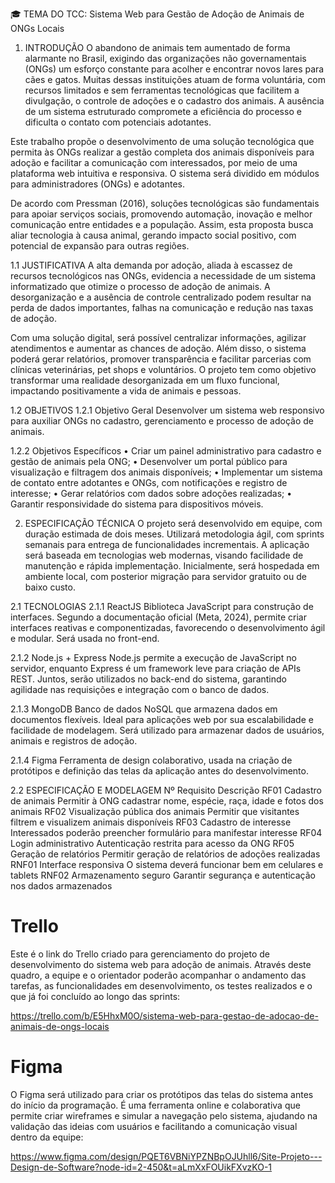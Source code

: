 🎓 TEMA DO TCC:
Sistema Web para Gestão de Adoção de Animais de ONGs Locais

1. INTRODUÇÃO
O abandono de animais tem aumentado de forma alarmante no Brasil, exigindo das organizações não governamentais (ONGs) um esforço constante para acolher e encontrar novos lares para cães e gatos. Muitas dessas instituições atuam de forma voluntária, com recursos limitados e sem ferramentas tecnológicas que facilitem a divulgação, o controle de adoções e o cadastro dos animais. A ausência de um sistema estruturado compromete a eficiência do processo e dificulta o contato com potenciais adotantes.

Este trabalho propõe o desenvolvimento de uma solução tecnológica que permita às ONGs realizar a gestão completa dos animais disponíveis para adoção e facilitar a comunicação com interessados, por meio de uma plataforma web intuitiva e responsiva. O sistema será dividido em módulos para administradores (ONGs) e adotantes.

De acordo com Pressman (2016), soluções tecnológicas são fundamentais para apoiar serviços sociais, promovendo automação, inovação e melhor comunicação entre entidades e a população. Assim, esta proposta busca aliar tecnologia à causa animal, gerando impacto social positivo, com potencial de expansão para outras regiões.

1.1 JUSTIFICATIVA
A alta demanda por adoção, aliada à escassez de recursos tecnológicos nas ONGs, evidencia a necessidade de um sistema informatizado que otimize o processo de adoção de animais. A desorganização e a ausência de controle centralizado podem resultar na perda de dados importantes, falhas na comunicação e redução nas taxas de adoção.

Com uma solução digital, será possível centralizar informações, agilizar atendimentos e aumentar as chances de adoção. Além disso, o sistema poderá gerar relatórios, promover transparência e facilitar parcerias com clínicas veterinárias, pet shops e voluntários. O projeto tem como objetivo transformar uma realidade desorganizada em um fluxo funcional, impactando positivamente a vida de animais e pessoas.

1.2 OBJETIVOS
1.2.1 Objetivo Geral
Desenvolver um sistema web responsivo para auxiliar ONGs no cadastro, gerenciamento e processo de adoção de animais.

1.2.2 Objetivos Específicos
• Criar um painel administrativo para cadastro e gestão de animais pela ONG;
• Desenvolver um portal público para visualização e filtragem dos animais disponíveis;
• Implementar um sistema de contato entre adotantes e ONGs, com notificações e registro de interesse;
• Gerar relatórios com dados sobre adoções realizadas;
• Garantir responsividade do sistema para dispositivos móveis.

2. ESPECIFICAÇÃO TÉCNICA
O projeto será desenvolvido em equipe, com duração estimada de dois meses. Utilizará metodologia ágil, com sprints semanais para entrega de funcionalidades incrementais. A aplicação será baseada em tecnologias web modernas, visando facilidade de manutenção e rápida implementação. Inicialmente, será hospedada em ambiente local, com posterior migração para servidor gratuito ou de baixo custo.

2.1 TECNOLOGIAS
2.1.1 ReactJS
Biblioteca JavaScript para construção de interfaces. Segundo a documentação oficial (Meta, 2024), permite criar interfaces reativas e componentizadas, favorecendo o desenvolvimento ágil e modular. Será usada no front-end.

2.1.2 Node.js + Express
Node.js permite a execução de JavaScript no servidor, enquanto Express é um framework leve para criação de APIs REST. Juntos, serão utilizados no back-end do sistema, garantindo agilidade nas requisições e integração com o banco de dados.

2.1.3 MongoDB
Banco de dados NoSQL que armazena dados em documentos flexíveis. Ideal para aplicações web por sua escalabilidade e facilidade de modelagem. Será utilizado para armazenar dados de usuários, animais e registros de adoção.

2.1.4 Figma
Ferramenta de design colaborativo, usada na criação de protótipos e definição das telas da aplicação antes do desenvolvimento.

2.2 ESPECIFICAÇÃO E MODELAGEM
Nº	Requisito	Descrição
RF01	Cadastro de animais	Permitir à ONG cadastrar nome, espécie, raça, idade e fotos dos animais
RF02	Visualização pública dos animais	Permitir que visitantes filtrem e visualizem animais disponíveis
RF03	Cadastro de interesse	Interessados poderão preencher formulário para manifestar interesse
RF04	Login administrativo	Autenticação restrita para acesso da ONG
RF05	Geração de relatórios	Permitir geração de relatórios de adoções realizadas
RNF01	Interface responsiva	O sistema deverá funcionar bem em celulares e tablets
RNF02	Armazenamento seguro	Garantir segurança e autenticação nos dados armazenados

# Trello
Este é o link do Trello criado para gerenciamento do projeto de desenvolvimento do sistema web para adoção de animais. Através deste quadro, a equipe e o orientador poderão acompanhar o andamento das tarefas, as funcionalidades em desenvolvimento, os testes realizados e o que já foi concluído ao longo das sprints:

https://trello.com/b/E5HhxM0O/sistema-web-para-gestao-de-adocao-de-animais-de-ongs-locais

# Figma
O Figma será utilizado para criar os protótipos das telas do sistema antes do início da programação. É uma ferramenta online e colaborativa que permite criar wireframes e simular a navegação pelo sistema, ajudando na validação das ideias com usuários e facilitando a comunicação visual dentro da equipe:

https://www.figma.com/design/PQET6VBNiYPZNBpOJUhll6/Site-Projeto---Design-de-Software?node-id=2-450&t=aLmXxFOUikFXvzKO-1
